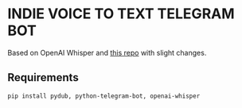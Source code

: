 # INDIE VOICE TO TEXT TELEGRAM BOT

Based on OpenAI Whisper and [this repo](https://0xacab.org/viperey/telegram-bot-whisper-transcriber/) with slight changes.  

## Requirements

```
pip install pydub, python-telegram-bot, openai-whisper
```